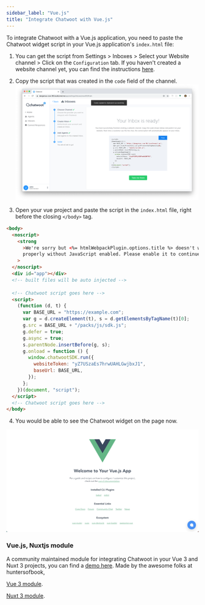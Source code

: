 ```yaml
---
sidebar_label: "Vue.js"
title: "Integrate Chatwoot with Vue.js"
---
```


To integrate Chatwoot with a Vue.js application, you need to paste the Chatwoot widget script in your Vue.js application's `index.html` file:

1. You can get the script from Settings > Inboxes > Select your Website channel > Click on the `Configuration` tab. If you haven't created a website channel yet, you can find the instructions [here](https://www.chatwoot.com/docs/product/channels/live-chat/create-website-channel).
2. Copy the script that was created in the `code` field of the channel.
   ![Chatwoot script](../images/finish_inbox.png)

3. Open your vue project and paste the script in the `index.html` file, right before the closing `</body>` tag.

```html
<body>
  <noscript>
    <strong
      >We're sorry but <%= htmlWebpackPlugin.options.title %> doesn't work
      properly without JavaScript enabled. Please enable it to continue.</strong
    >
  </noscript>
  <div id="app"></div>
  <!-- built files will be auto injected -->

  <!-- Chatwoot script goes here -->
  <script>
    (function (d, t) {
      var BASE_URL = "https://example.com";
      var g = d.createElement(t), s = d.getElementsByTagName(t)[0];
      g.src = BASE_URL + "/packs/js/sdk.js";
      g.defer = true;
      g.async = true;
      s.parentNode.insertBefore(g, s);
      g.onload = function () {
        window.chatwootSDK.run({
          websiteToken: "yZ7USzaEs7hrwUAHLGwjbxJ1",
          baseUrl: BASE_URL,
        });
      };
    })(document, "script");
  </script>
  <!-- Chatwoot script goes here -->
</body>
```

4. You would be able to see the Chatwoot widget on the page now.

![vuejs integration](../images/vuejs-integration.jpg)

### Vue.js, Nuxtjs module
A community maintained module for integrating Chatwoot in your Vue 3 and Nuxt 3 projects, you can find a [demo here](http://vue-chatwoot-plugin.vercel.app/). Made by the awesome folks at huntersofbook, 

[Vue 3 module](https://github.com/huntersofbook/huntersofbook/tree/main/packages/chatwoot-vue).

[Nuxt 3 module](https://github.com/huntersofbook/huntersofbook/tree/main/packages/chatwoot-nuxt).

